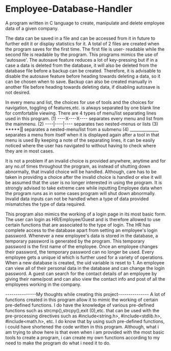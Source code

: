 # Employee-Database-Handler
A program written in C language to create, manipulate and delete employee data of a given company.

The data can be saved in a file and can be accessed from it in future to further edit it or display statistics for it. A total of 2 files are created when the program saves for the first time. The first file is user- readable while the second file is readable by the program. This programs mimics the use of 'autosave'.
The autosave feature reduces a lot of key-pressing but if in a case a data is deleted from the database, it will also be deleted from the database file before a backup can be created. Therefore, it is advisable to disable the autosave feature before heading towards deleting a data, so it can be chosen when to save.
Backup can also be created manually in another file before heading towards deleting data, if disabling autosave is not desired.

In every menu and list, the choices for use of tools and the choices for navigation, toggling of features,etc. is always separated by one blank line for comfortable viewing.
There are 4 types of menu/list separating lines used in this program.
(1) ----X----X---- separates every menu and list from the mainmenu.
(2) ----|----|---- separates two nested-menus or lists
(3) *****|****|**** separates a nested-menu/list from a submenu
(4) ______________ separates a menu from itself when it is displayed again after a tool in that menu is used
By keeping a note of the separating lines, it can be easily noticed where the user has navigated to without having to check where they are in most cases.

It is not a problem if an invalid choice is provided anywhere, anytime and for any no.of times throughout the program, as instead of shutting down abnormally, that invalid choice will be handled.
Although, care has to be taken in providing a choice after the invalid choice is handled or else it will be assumed that the user is no longer interested in using the program.
It is strongly advised to take extreme care while inputting Employee data when the program runs as in some cases program will shut down abnormally.
Invalid data inputs can not be handled when a type of data provided mismatches the type of data required.

This program also mimics the working of a login page in its most basic form.
The user can login as HR/Employee/Guest and is therefore allowed to use certain functions that are associated to the type of login.
The HR has complete access to the database apart from setting an employee's login password. Whenever a new employee's data is stored in the database, a temporary password is generated by the program. This temporary password is the first name of the employee. Once an employee changes their password, the temporary password can no longer be used. Every employee gets a unique id which is further used for a variety of operations. When a new database is created, the uid variable is reset to 1.
An employee can view all of their personal data in the database and can change the login password.
A guest can search for the contact details of an employee by giving their name/post and can also view the contact info and post of all the employees working in the company.

---------------My thoughts while creating this project---------------
A lot of functions created in this program allow it to mimic the working of certain pre-defined functions.
I do have the knowledge of various pre-defined functions such as strcmp(),strcpy(),exit (0),etc. that can be used with the pre-processing directives such as #include<string.h>, #include<stdlib.h>, #include<math.h>, etc.
I do know that by using such pre-defined functions, i could have shortened the code written in this program.
Although, what i am trying to show here is that even when i am provided with the most basic tools to create a program, i can create my own functions according to my need to make the program do what i need it to do.
